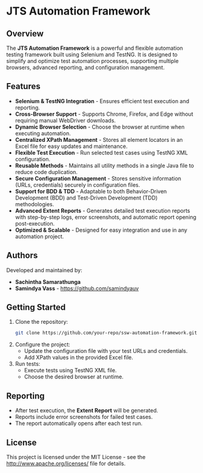 # JTS Automation Framework

## Overview
The **JTS Automation Framework** is a powerful and flexible automation testing framework built using Selenium and TestNG. It is designed to simplify and optimize test automation processes, supporting multiple browsers, advanced reporting, and configuration management.

## Features
- **Selenium & TestNG Integration** - Ensures efficient test execution and reporting.
- **Cross-Browser Support** - Supports Chrome, Firefox, and Edge without requiring manual WebDriver downloads.
- **Dynamic Browser Selection** - Choose the browser at runtime when executing automation.
- **Centralized XPath Management** - Stores all element locators in an Excel file for easy updates and maintenance.
- **Flexible Test Execution** - Run selected test cases using TestNG XML configuration.
- **Reusable Methods** - Maintains all utility methods in a single Java file to reduce code duplication.
- **Secure Configuration Management** - Stores sensitive information (URLs, credentials) securely in configuration files.
- **Support for BDD & TDD** - Adaptable to both Behavior-Driven Development (BDD) and Test-Driven Development (TDD) methodologies.
- **Advanced Extent Reports** - Generates detailed test execution reports with step-by-step logs, error screenshots, and automatic report opening post-execution.
- **Optimized & Scalable** - Designed for easy integration and use in any automation project.

## Authors
Developed and maintained by:
- **Sachintha Samarathunga**
- **Samindya Vass** - https://github.com/samindyauv

## Getting Started
1. Clone the repository:
   ```sh
   git clone https://github.com/your-repo/ssw-automation-framework.git
   ```
2. Configure the project:
   - Update the configuration file with your test URLs and credentials.
   - Add XPath values in the provided Excel file.
3. Run tests:
   - Execute tests using TestNG XML file.
   - Choose the desired browser at runtime.

## Reporting
- After test execution, the **Extent Report** will be generated.
- Reports include error screenshots for failed test cases.
- The report automatically opens after each test run.

## License
This project is licensed under the MIT License - see the http://www.apache.org/licenses/ file for details.
